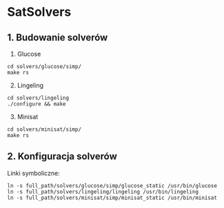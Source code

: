# SatSolvers

## 1. Budowanie solverów

1. Glucose
```
cd solvers/glucose/simp/
make rs
```

2. Lingeling
```
cd solvers/lingeling
./configure && make
```

3. Minisat
```
cd solvers/minisat/simp/
make rs
```

## 2. Konfiguracja solverów
Linki symboliczne:

```
ln -s full_path/solvers/glucose/simp/glucose_static /usr/bin/glucose
ln -s full_path/solvers/lingeling/lingeling /usr/bin/lingeling
ln -s full_path/solvers/minisat/simp/minisat_static /usr/bin/minisat
```

